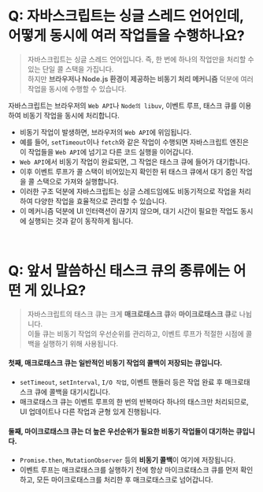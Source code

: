 # Q: 자바스크립트는 싱글 스레드 언어인데, 어떻게 동시에 여러 작업들을 수행하나요?
> 자바스크립트는 싱글 스레드 언어입니다. 즉, 한 번에 하나의 작업만을 처리할 수 있는 단일 콜 스택을 가집니다.  
> 하지만 **브라우저나 Node.js 환경이 제공하는 비동기 처리 메커니즘** 덕분에 여러 작업을 동시에 수행할 수 있습니다.

자바스크립트는 브라우저의 `Web API`나 `Node의 libuv`, 이벤트 루프, 태스크 큐를 이용하여 비동기 작업을 동시에 처리합니다.

- 비동기 작업이 발생하면, 브라우저의 `Web API`에 위임됩니다.
- 예를 들어, `setTimeout`이나 `fetch`와 같은 작업이 수행되면 자바스크립트 엔진은 이 작업들을 `Web API`에 넘기고 다른 코드 실행을 이어갑니다.
- `Web API`에서 비동기 작업이 완료되면, 그 작업은 태스크 큐에 들어가 대기합니다.
- 이후 이벤트 루프가 콜 스택이 비어있는지 확인한 뒤 태스크 큐에서 대기 중인 작업을 콜 스택으로 가져와 실행합니다.
- 이러한 구조 덕분에 자바스크립트는 싱글 스레드임에도 비동기적으로 작업을 처리하여 다양한 작업을 효율적으로 관리할 수 있습니다.
- 이 메커니즘 덕분에 UI 인터랙션이 끊기지 않으며, 대기 시간이 필요한 작업도 동시에 실행되는 것과 같이 동작하게 됩니다.

<br/>

# Q: 앞서 말씀하신 태스크 큐의 종류에는 어떤 게 있나요? 

> 자바스크립트의 태스크 큐는 크게 **매크로태스크 큐**와 **마이크로태스크 큐**로 나뉩니다.  
> 이들 큐는 비동기 작업의 우선순위를 관리하고, 이벤트 루프가 적절한 시점에 콜백을 실행하기 위해 사용됩니다.

#### 첫째, 매크로태스크 큐는 일반적인 비동기 작업의 콜백이 저장되는 큐입니다.
- `setTimeout`, `setInterval`, `I/O 작업`, 이벤트 핸들러 등은 작업 완료 후 매크로태스크 큐에 콜백을 대기시킵니다.
- 매크로태스크 큐는 이벤트 루프의 한 번의 반복마다 하나의 태스크만 처리되므로, UI 업데이트나 다른 작업과 균형 있게 진행됩니다.

#### 둘째, 마이크로태스크 큐는 더 높은 우선순위가 필요한 비동기 작업들이 대기하는 큐입니다.
- `Promise.then`, `MutationObserver` 등의 **비동기 콜백**이 여기에 저장됩니다.
- 이벤트 루프는 매크로태스크를 실행하기 전에 항상 마이크로태스크 큐를 먼저 확인하고, 모든 마이크로태스크를 처리한 후 매크로태스크로 넘어갑니다.
